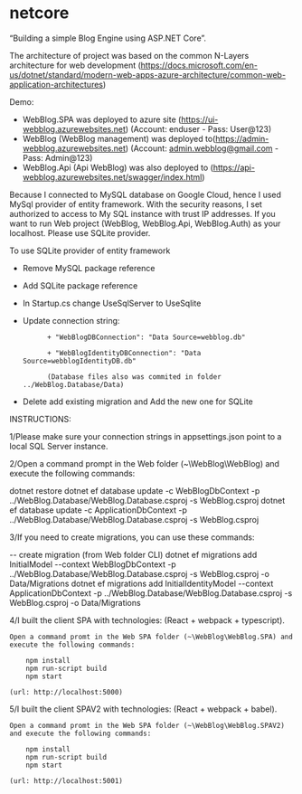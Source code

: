 # netcore
“Building a simple Blog Engine using ASP.NET Core”.


The architecture of project was based on the common N-Layers architecture for web development (https://docs.microsoft.com/en-us/dotnet/standard/modern-web-apps-azure-architecture/common-web-application-architectures)

Demo:
- WebBlog.SPA was deployed to azure site (https://ui-webblog.azurewebsites.net) (Account: enduser - Pass: User@123) 
- WebBlog (WebBlog management) was deployed to(https://admin-webblog.azurewebsites.net) (Account: admin.webblog@gmail.com - Pass: Admin@123)
- WebBlog.Api (Api WebBlog) was also deployed to (https://api-webblog.azurewebsites.net/swagger/index.html)

Because I connected to MySQL database on Google Cloud, hence I used MySql provider of entity framework. With the security reasons, I set authorized to access to My SQL instance with trust IP addresses.
If you want to run Web project (WebBlog, WebBlog.Api, WebBlog.Auth) as your localhost. Please use SQLite provider.
 
To use SQLite provider of entity framework

- Remove MySQL package reference <PackageReference Include="Pomelo.EntityFrameworkCore.MySql" Version="2.0.1" />

- Add SQLite package reference <PackageReference Include="Microsoft.EntityFrameworkCore.Sqlite" Version="2.1.0" />

- In Startup.cs change UseSqlServer to UseSqlite

- Update connection string: 

			+ "WebBlogDBConnection": "Data Source=webblog.db"
			
			+ "WebBlogIdentityDBConnection": "Data Source=webblogIdentityDB.db"	

			(Database files also was commited in folder ../WebBlog.Database/Data)

- Delete add existing migration and Add the new one for SQLite


INSTRUCTIONS:

1/Please make sure your connection strings in appsettings.json point to a local SQL Server instance.

2/Open a command prompt in the Web folder (~\WebBlog\WebBlog) and execute the following commands:

dotnet restore
dotnet ef database update -c WebBlogDbContext -p ../WebBlog.Database/WebBlog.Database.csproj -s WebBlog.csproj
dotnet ef database update -c ApplicationDbContext -p ../WebBlog.Database/WebBlog.Database.csproj -s WebBlog.csproj

3/If you need to create migrations, you can use these commands:

-- create migration (from Web folder CLI)
dotnet ef migrations add InitialModel --context WebBlogDbContext -p ../WebBlog.Database/WebBlog.Database.csproj -s WebBlog.csproj -o Data/Migrations
dotnet ef migrations add InitialIdentityModel --context ApplicationDbContext -p ../WebBlog.Database/WebBlog.Database.csproj -s WebBlog.csproj -o Data/Migrations

4/I built the client SPA with technologies: (React + webpack + typescript). 
	
	Open a command promt in the Web SPA folder (~\WebBlog\WebBlog.SPA) and execute the following commands:
		
		npm install 
		npm run-script build
		npm start
	
	(url: http://localhost:5000)
	
5/I built the client SPAV2 with technologies: (React + webpack + babel). 
	
	Open a command promt in the Web SPA folder (~\WebBlog\WebBlog.SPAV2) and execute the following commands:
		
		npm install 
		npm run-script build
		npm start
	
	(url: http://localhost:5001)
